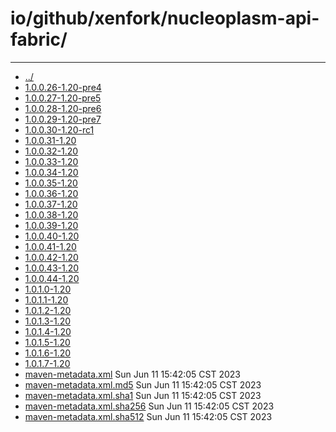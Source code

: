 # io/github/xenfork/nucleoplasm-api-fabric/

---
- [../](../index.md)
- [1.0.0.26-1.20-pre4](1.0.0.26-1.20-pre4/index.md)
- [1.0.0.27-1.20-pre5](1.0.0.27-1.20-pre5/index.md)
- [1.0.0.28-1.20-pre6](1.0.0.28-1.20-pre6/index.md)
- [1.0.0.29-1.20-pre7](1.0.0.29-1.20-pre7/index.md)
- [1.0.0.30-1.20-rc1](1.0.0.30-1.20-rc1/index.md)
- [1.0.0.31-1.20](1.0.0.31-1.20/index.md)
- [1.0.0.32-1.20](1.0.0.32-1.20/index.md)
- [1.0.0.33-1.20](1.0.0.33-1.20/index.md)
- [1.0.0.34-1.20](1.0.0.34-1.20/index.md)
- [1.0.0.35-1.20](1.0.0.35-1.20/index.md)
- [1.0.0.36-1.20](1.0.0.36-1.20/index.md)
- [1.0.0.37-1.20](1.0.0.37-1.20/index.md)
- [1.0.0.38-1.20](1.0.0.38-1.20/index.md)
- [1.0.0.39-1.20](1.0.0.39-1.20/index.md)
- [1.0.0.40-1.20](1.0.0.40-1.20/index.md)
- [1.0.0.41-1.20](1.0.0.41-1.20/index.md)
- [1.0.0.42-1.20](1.0.0.42-1.20/index.md)
- [1.0.0.43-1.20](1.0.0.43-1.20/index.md)
- [1.0.0.44-1.20](1.0.0.44-1.20/index.md)
- [1.0.1.0-1.20](1.0.1.0-1.20/index.md)
- [1.0.1.1-1.20](1.0.1.1-1.20/index.md)
- [1.0.1.2-1.20](1.0.1.2-1.20/index.md)
- [1.0.1.3-1.20](1.0.1.3-1.20/index.md)
- [1.0.1.4-1.20](1.0.1.4-1.20/index.md)
- [1.0.1.5-1.20](1.0.1.5-1.20/index.md)
- [1.0.1.6-1.20](1.0.1.6-1.20/index.md)
- [1.0.1.7-1.20](1.0.1.7-1.20/index.md)
- [maven-metadata.xml](maven-metadata.xml) Sun Jun 11 15:42:05 CST 2023
- [maven-metadata.xml.md5](maven-metadata.xml.md5) Sun Jun 11 15:42:05 CST 2023
- [maven-metadata.xml.sha1](maven-metadata.xml.sha1) Sun Jun 11 15:42:05 CST 2023
- [maven-metadata.xml.sha256](maven-metadata.xml.sha256) Sun Jun 11 15:42:05 CST 2023
- [maven-metadata.xml.sha512](maven-metadata.xml.sha512) Sun Jun 11 15:42:05 CST 2023
